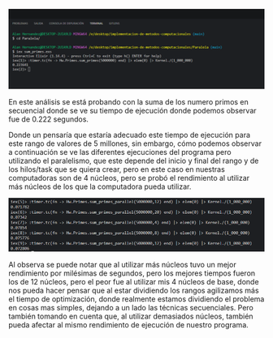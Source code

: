 ![texto de imagen](prueba1consecuencial.PNG)

En este análisis se está probando con la suma de los numero primos en secuencial donde se ve su tiempo de ejecución donde podemos observar fue de 0.222 segundos.

Donde un pensaría que estaría adecuado este tiempo de ejecución para este rango de valores de 5 millones, sin embargo, cómo podemos observar a continuación se ve las diferentes ejecuciones del programa pero utilizando el paralelismo, que este depende del inicio y final del rango y de los hilos/task que se quiera crear, pero en este caso en nuestras computadoras son de 4 núcleos, pero se probó el rendimiento al utilizar más núcleos de los que la computadora pueda utilizar.


![texto de imagen](prueba3.PNG)

Al observa se puede notar que al utilizar más núcleos tuvo un mejor rendimiento por milésimas de segundos, pero los mejores tiempos fueron los de 12 núcleos, pero el peor fue al utilizar mis 4 núcleos de base, donde nos pueda hacer pensar que al estar dividiendo los rangos agilizamos más el tiempo de optimización, donde realmente estamos dividiendo el problema en cosas mas simples, dejando a un lado las técnicas secuenciales.
Pero también tomando en cuenta que, al utilizar demasiados núcleos, también pueda afectar al mismo rendimiento de ejecución de nuestro programa.
